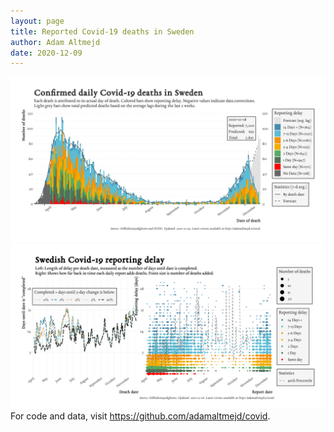 ```yaml
---
layout: page
title: Reported Covid-19 deaths in Sweden
author: Adam Altmejd
date: 2020-12-09
---
```


![Graph of Swedish Covid-19 deaths with reporting delay.](deaths_lag_sweden_2020-12-09.png "Swedish Covid-19 deaths.")
![Graph of Swedish Covid-19 reporting delay in daily deaths.](lag_trend_sweden_2020-12-09.png "Trend in Swedish Covid-19 mortality reporting delay.")
For code and data, visit <https://github.com/adamaltmejd/covid>.
